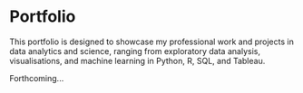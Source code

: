 # Portfolio
This portfolio is designed to showcase my professional work and projects in data analytics and science, ranging from exploratory data analysis, visualisations, and machine learning in Python, R, SQL, and Tableau.

Forthcoming...
